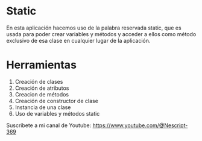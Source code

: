 # Static
En esta aplicación hacemos uso de la palabra reservada static, que es usada para poder crear variables y métodos y acceder a ellos como método exclusivo de esa clase en cualquier lugar de la aplicación.

# Herramientas
1. Creación de clases
2. Creación de atributos
3. Creacion de métodos
4. Creación de constructor de clase
5. Instancia de una clase
6. Uso de variables y métodos static

Suscribete a mi canal de Youtube: https://www.youtube.com/@Nescript-369
